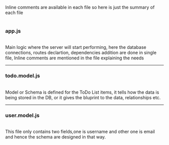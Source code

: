 Inline comments are available in each file so here is just the summary of each file
<br><br>

<h3>app.js</h3><br>
Main logic where the server will start performing, here the database connections, routes declartion, dependencies addition are done in single file, Inline comments are mentioned in the file explaining the needs<br>
<hr>
<h3>todo.model.js</h3><br>
Model or Schema is defined for the ToDo List items, it tells how the data is being stored in the DB, or it gives the bluprint to the data, relationships etc. 
<hr>
<h3>user.model.js</h3><br>
This file only contains two fields,one is username and other one is email and hence the schema are designed in that way.
